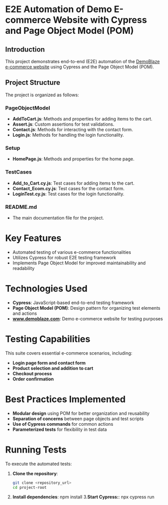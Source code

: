 # E2E Automation of Demo E-commerce Website with Cypress and Page Object Model (POM)

## Introduction

This project demonstrates end-to-end (E2E) automation of the [DemoBlaze e-commerce website](https://www.demoblaze.com) using Cypress and the Page Object Model (POM).

## Project Structure

The project is organized as follows:
### PageObjectModel
- **AddToCart.js**: Methods and properties for adding items to the cart. 
- **Assert.js**: Custom assertions for test validations. 
- **Contact.js**: Methods for interacting with the contact form. 
- **Login.js**: Methods for handling the login functionality.
### Setup 
- **HomePage.js**: Methods and properties for the home page.
### TestCases 
- **Add_to_Cart.cy.js**: Test cases for adding items to the cart.
- **Contact_Ecom.cy.js**: Test cases for the contact form.
- **LoginTest.cy.js**: Test cases for the login functionality.
### README.md 
- The main documentation file for the project.
# Key Features

- Automated testing of various e-commerce functionalities
- Utilizes Cypress for robust E2E testing framework
- Implements Page Object Model for improved maintainability and readability

# Technologies Used

- **Cypress**: JavaScript-based end-to-end testing framework
- **Page Object Model (POM)**: Design pattern for organizing test elements and actions
- **www.demoblaze.com**: Demo e-commerce website for testing purposes

# Testing Capabilities

This suite covers essential e-commerce scenarios, including:

- **Login page form and contact form**
- **Product selection and addition to cart**
- **Checkout process**
- **Order confirmation**

# Best Practices Implemented

- **Modular design** using POM for better organization and reusability
- **Separation of concerns** between page objects and test scripts
- **Use of Cypress commands** for common actions
- **Parameterized tests** for flexibility in test data

# Running Tests

To execute the automated tests:

1. **Clone the repository**:

   ```sh
   git clone <repository_url>
   cd project-root
2. **Install dependencies**:
   npm install
3.**Start Cypress:**:
   npx cypress run
